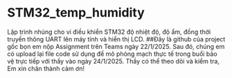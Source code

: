 # STM32_temp_humidity
Lập trình nhúng cho vi điều khiển STM32 độ nhiệt độ, độ ẩm, đồng thời truyền thông UART lên máy tính và hiển thị LCD.
##Đây là github của project gốc bọn em nộp Assignment trên Teams ngày 22/1/2025.
Sau đó, chúng em có upload lại file code sử dụng để mô phỏng mạch thực tế trong buổi bảo vệ trực tiếp với thầy vào ngày 24/1/2025.
Thầy có thể theo dõi và kiểm tra,
Em xin chân thành cảm ơn!
